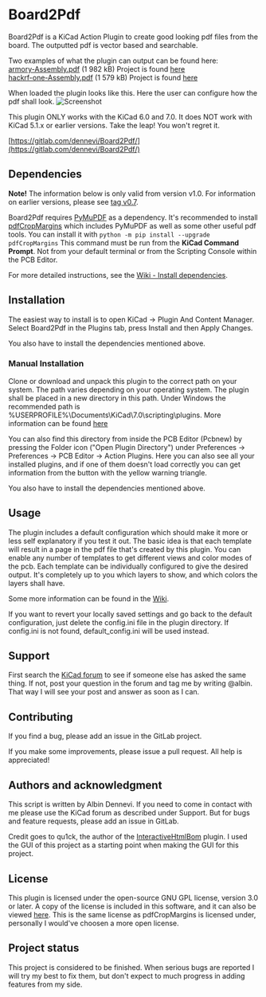 # Board2Pdf

Board2Pdf is a KiCad Action Plugin to create good looking pdf files from the board. The outputted pdf is vector based and searchable.

Two examples of what the plugin can output can be found here:<br>
[armory-Assembly.pdf](https://gitlab.com/dennevi/Board2Pdf/-/raw/main/resources/armory-Assembly.pdf "USB armory from WithSecure Foundry") (1 982 kB) Project is found [here](https://github.com/f-secure-foundry/usbarmory "USB armory from WithSecure Foundry")<br>
[hackrf-one-Assembly.pdf](https://gitlab.com/dennevi/Board2Pdf/-/raw/main/resources/hackrf-one-Assembly.pdf "HackRF by Great Scott Gadgets") (1 579 kB) Project is found [here](https://github.com/greatscottgadgets/hackrf "HackRF by Great Scott Gadgets")<br>

When loaded the plugin looks like this. Here the user can configure how the pdf shall look.
![Screenshot](https://gitlab.com/dennevi/Board2Pdf/-/raw/main/resources/screenshot.png "Screenshot")

This plugin ONLY works with the KiCad 6.0 and 7.0. It does NOT work with KiCad 5.1.x or earlier versions. Take the leap! You won\'t regret it.

[https://gitlab.com/dennevi/Board2Pdf/](https://gitlab.com/dennevi/Board2Pdf/)

## Dependencies
**Note!** The information below is only valid from version v1.0. For information on earlier versions, please see [tag v0.7](https://gitlab.com/dennevi/Board2Pdf/-/tree/v0.7).

Board2Pdf requires [PyMuPDF](https://github.com/pymupdf/PyMuPDF) as a dependency. It\'s recommended to install [pdfCropMargins](https://github.com/abarker/pdfCropMargins) which includes PyMuPDF as well as some other useful pdf tools. You can install it with ``python -m pip install --upgrade pdfCropMargins`` This command must be run from the **KiCad Command Prompt**. Not from your default terminal or from the Scripting Console within the PCB Editor.

For more detailed instructions, see the [Wiki - Install dependencies](https://gitlab.com/dennevi/Board2Pdf/-/wikis/Install-dependencies).

## Installation
The easiest way to install is to open KiCad -> Plugin And Content Manager. Select Board2Pdf in the Plugins tab, press Install and then Apply Changes.

You also have to install the dependencies mentioned above.

### Manual Installation
Clone or download and unpack this plugin to the correct path on your system. The path varies depending on your operating system. The plugin shall be placed in a new directory in this path. Under Windows the recommended path is %USERPROFILE%\Documents\KiCad\7.0\scripting\plugins\. More information can be found [here](https://dev-docs.kicad.org/en/python/pcbnew/)

You can also find this directory from inside the PCB Editor (Pcbnew) by pressing the Folder icon (\"Open Plugin Directory\") under Preferences -> Preferences -> PCB Editor -> Action Plugins. Here you can also see all your installed plugins, and if one of them doesn\'t load correctly you can get information from the button with the yellow warning triangle.

You also have to install the dependencies mentioned above.

## Usage
The plugin includes a default configuration which should make it more or less self explanatory if you test it out. The basic idea is that each template will result in a page in the pdf file that\'s created by this plugin. You can enable any number of templates to get different views and color modes of the pcb. Each template can be individually configured to give the desired output. It\'s completely up to you which layers to show, and which colors the layers shall have.

Some more information can be found in the [Wiki](https://gitlab.com/dennevi/Board2Pdf/-/wikis/home).

If you want to revert your locally saved settings and go back to the default configuration, just delete the config.ini file in the plugin directory. If config.ini is not found, default_config.ini will be used instead.

## Support
First search the [KiCad forum](https://forum.kicad.info/) to see if someone else has asked the same thing. If not, post your question in the forum and tag me by writing @albin. That way I will see your post and answer as soon as I can.

## Contributing
If you find a bug, please add an issue in the GitLab project.

If you make some improvements, please issue a pull request. All help is appreciated!

## Authors and acknowledgment
This script is written by Albin Dennevi. If you need to come in contact with me please use the KiCad forum as described under Support. But for bugs and feature requests, please add an issue in GitLab.

Credit goes to qu1ck, the author of the [InteractiveHtmlBom](https://github.com/openscopeproject/InteractiveHtmlBom) plugin. I used the GUI of this project as a starting point when making the GUI for this project.

## License
This plugin is licensed under the open-source GNU GPL license, version 3.0 or later. A copy of the license is included in this software, and it can also be viewed [here](https://www.gnu.org/licenses/gpl-3.0.en.html). This is the same license as pdfCropMargins is licensed under, personally I would've choosen a more open license.

## Project status
This project is considered to be finished. When serious bugs are reported I will try my best to fix them, but don\'t expect to much progress in adding features from my side.
